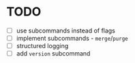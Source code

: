 # TODO

- [ ] use subcommands instead of flags
- [ ] implement subcommands - `merge`/`purge`
- [ ] structured logging
- [ ] add `version` subcommand
